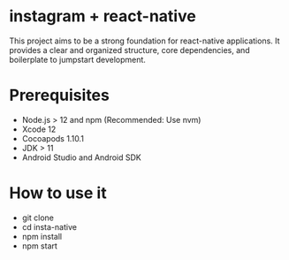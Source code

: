 # instagram + react-native

This project aims to be a strong foundation for react-native applications. It provides a clear and organized structure, core dependencies, and boilerplate to jumpstart development.


# Prerequisites

* Node.js > 12 and npm (Recommended: Use nvm)
* Xcode 12
* Cocoapods 1.10.1
* JDK > 11
* Android Studio and Android SDK


# How to use it

* git clone 
* cd insta-native
* npm install
* npm start
